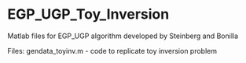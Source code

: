 # EGP_UGP_Toy_Inversion

Matlab files for EGP_UGP algorithm developed by Steinberg and Bonilla

Files:
gendata_toyinv.m - code to replicate toy inversion problem
